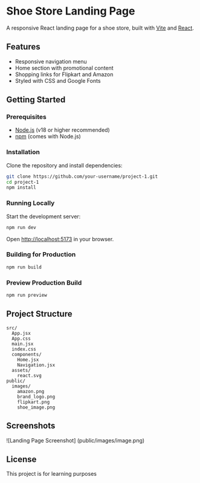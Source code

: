 # Shoe Store Landing Page

A responsive React landing page for a shoe store, built with [Vite](https://vitejs.dev/) and [React](https://react.dev/).

## Features

- Responsive navigation menu
- Home section with promotional content
- Shopping links for Flipkart and Amazon
- Styled with CSS and Google Fonts

## Getting Started

### Prerequisites

- [Node.js](https://nodejs.org/) (v18 or higher recommended)
- [npm](https://www.npmjs.com/) (comes with Node.js)

### Installation

Clone the repository and install dependencies:

```sh
git clone https://github.com/your-username/project-1.git
cd project-1
npm install
```

### Running Locally

Start the development server:

```sh
npm run dev
```

Open [http://localhost:5173](http://localhost:5173) in your browser.

### Building for Production

```sh
npm run build
```

### Preview Production Build

```sh
npm run preview
```

## Project Structure

```
src/
  App.jsx
  App.css
  main.jsx
  index.css
  components/
    Home.jsx
    Navigation.jsx
  assets/
    react.svg
public/
  images/
    amazon.png
    brand_logo.png
    flipkart.png
    shoe_image.png
```

## Screenshots

![Landing Page Screenshot]
(public/images/image.png)

## License

This project is for learning purposes
